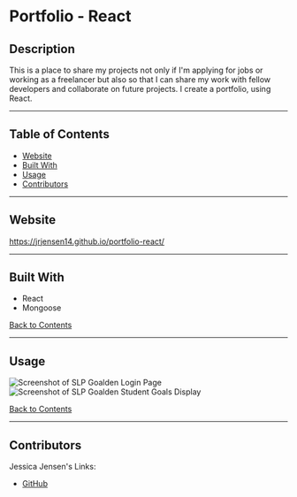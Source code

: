 # Portfolio - React 


## Description 

This is a place to share my projects not only if I'm applying for jobs or working as a freelancer but also so that I can share my work with fellow developers and collaborate on future projects. I create a portfolio, using React.

---

## Table of Contents 

- [Website](#website)
- [Built With](#built-with)
- [Usage](#usage)
- [Contributors](#contributors)

---

## Website

https://jrjensen14.github.io/portfolio-react/

---

## Built With

- React 
- Mongoose 

[Back to Contents](#table-of-contents)

---

## Usage

![Screenshot of SLP Goalden Login Page](./screenshots/screenshot-2.png)
![Screenshot of SLP Goalden Student Goals Display](./screenshots/screenshot-1.png)

[Back to Contents](#table-of-contents)

---

## Contributors
    
Jessica Jensen's Links:
    
* [GitHub](https://github.com/jrjensen14)

